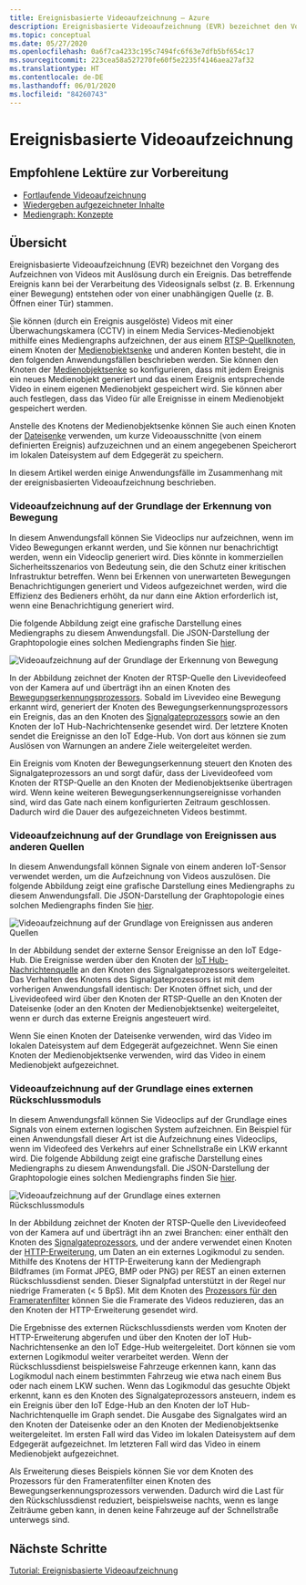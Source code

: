 ```yaml
---
title: Ereignisbasierte Videoaufzeichnung – Azure
description: Ereignisbasierte Videoaufzeichnung (EVR) bezeichnet den Vorgang des Aufzeichnen von Videos mit Auslösung durch ein Ereignis. Das betreffende Ereignis kann bei der Verarbeitung des Videosignals selbst (z. B. Erkennung einer Bewegung) entstehen oder von einer unabhängigen Quelle (z. B. Öffnen einer Tür) stammen.  In diesem Artikel werden einige Anwendungsfälle im Zusammenhang mit der ereignisbasierten Videoaufzeichnung beschrieben.
ms.topic: conceptual
ms.date: 05/27/2020
ms.openlocfilehash: 0a6f7ca4233c195c7494fc6f63e7dfb5bf654c17
ms.sourcegitcommit: 223cea58a527270fe60f5e2235f4146aea27af32
ms.translationtype: HT
ms.contentlocale: de-DE
ms.lasthandoff: 06/01/2020
ms.locfileid: "84260743"
---
```

# <a name="event-based-video-recording"></a>Ereignisbasierte Videoaufzeichnung  
 
## <a name="suggested-pre-reading"></a>Empfohlene Lektüre zur Vorbereitung  

* [Fortlaufende Videoaufzeichnung](continuous-video-recording-concept.md)
* [Wiedergeben aufgezeichneter Inhalte](video-playback-concept.md)
* [Mediengraph: Konzepte](media-graph-concept.md)

## <a name="overview"></a>Übersicht 

Ereignisbasierte Videoaufzeichnung (EVR) bezeichnet den Vorgang des Aufzeichnen von Videos mit Auslösung durch ein Ereignis. Das betreffende Ereignis kann bei der Verarbeitung des Videosignals selbst (z. B. Erkennung einer Bewegung) entstehen oder von einer unabhängigen Quelle (z. B. Öffnen einer Tür) stammen. 

Sie können (durch ein Ereignis ausgelöste) Videos mit einer Überwachungskamera (CCTV) in einem Media Services-Medienobjekt mithilfe eines Mediengraphs aufzeichnen, der aus einem [RTSP-Quellknoten](media-graph-concept.md#rtsp-source), einem Knoten der [Medienobjektsenke](media-graph-concept.md#asset-sink) und anderen Konten besteht, die in den folgenden Anwendungsfällen beschrieben werden. Sie können den Knoten der [Medienobjektsenke](media-graph-concept.md#asset-sink) so konfigurieren, dass mit jedem Ereignis ein neues Medienobjekt generiert und das einem Ereignis entsprechende Video in einem eigenen Medienobjekt gespeichert wird. Sie können aber auch festlegen, dass das Video für alle Ereignisse in einem Medienobjekt gespeichert werden. 

Anstelle des Knotens der Medienobjektsenke können Sie auch einen Knoten der [Dateisenke](media-graph-concept.md#file-sink) verwenden, um kurze Videoausschnitte (von einem definierten Ereignis) aufzuzeichnen und an einem angegebenen Speicherort im lokalen Dateisystem auf dem Edgegerät zu speichern. 

In diesem Artikel werden einige Anwendungsfälle im Zusammenhang mit der ereignisbasierten Videoaufzeichnung beschrieben.

### <a name="video-recording-based-on-motion-detection"></a>Videoaufzeichnung auf der Grundlage der Erkennung von Bewegung  

In diesem Anwendungsfall können Sie Videoclips nur aufzeichnen, wenn im Video Bewegungen erkannt werden, und Sie können nur benachrichtigt werden, wenn ein Videoclip generiert wird. Dies könnte in kommerziellen Sicherheitsszenarios von Bedeutung sein, die den Schutz einer kritischen Infrastruktur betreffen. Wenn bei Erkennen von unerwarteten Bewegungen Benachrichtigungen generiert und Videos aufgezeichnet werden, wird die Effizienz des Bedieners erhöht, da nur dann eine Aktion erforderlich ist, wenn eine Benachrichtigung generiert wird.

Die folgende Abbildung zeigt eine grafische Darstellung eines Mediengraphs zu diesem Anwendungsfall. Die JSON-Darstellung der Graphtopologie eines solchen Mediengraphs finden Sie [hier](https://github.com/Azure/live-video-analytics/blob/master/MediaGraph/topologies/evr-motion-assets/topology.json).

![Videoaufzeichnung auf der Grundlage der Erkennung von Bewegung](./media/event-based-video-recording/motion-detection.png)

In der Abbildung zeichnet der Knoten der RTSP-Quelle den Livevideofeed von der Kamera auf und überträgt ihn an einen Knoten des [Bewegungserkennungsprozessors](media-graph-concept.md#motion-detection-processor). Sobald im Livevideo eine Bewegung erkannt wird, generiert der Knoten des Bewegungserkennungsprozessors ein Ereignis, das an den Knoten des [Signalgateprozessors](media-graph-concept.md#signal-gate-processor) sowie an den Knoten der IoT Hub-Nachrichtensenke gesendet wird. Der letztere Knoten sendet die Ereignisse an den IoT Edge-Hub. Von dort aus können sie zum Auslösen von Warnungen an andere Ziele weitergeleitet werden. 

Ein Ereignis vom Knoten der Bewegungserkennung steuert den Knoten des Signalgateprozessors an und sorgt dafür, dass der Livevideofeed vom Knoten der RTSP-Quelle an den Knoten der Medienobjektsenke übertragen wird. Wenn keine weiteren Bewegungserkennungsereignisse vorhanden sind, wird das Gate nach einem konfigurierten Zeitraum geschlossen. Dadurch wird die Dauer des aufgezeichneten Videos bestimmt.

### <a name="video-recording-based-on-events-from-other-sources"></a>Videoaufzeichnung auf der Grundlage von Ereignissen aus anderen Quellen  

In diesem Anwendungsfall können Signale von einem anderen IoT-Sensor verwendet werden, um die Aufzeichnung von Videos auszulösen. Die folgende Abbildung zeigt eine grafische Darstellung eines Mediengraphs zu diesem Anwendungsfall. Die JSON-Darstellung der Graphtopologie eines solchen Mediengraphs finden Sie [hier](https://github.com/Azure/live-video-analytics/blob/master/MediaGraph/topologies/evr-hubMessage-files/topology.json).

![Videoaufzeichnung auf der Grundlage von Ereignissen aus anderen Quellen](./media/event-based-video-recording/other-sources.png)

In der Abbildung sendet der externe Sensor Ereignisse an den IoT Edge-Hub. Die Ereignisse werden über den Knoten der [IoT Hub-Nachrichtenquelle](media-graph-concept.md#iot-hub-message-source) an den Knoten des Signalgateprozessors weitergeleitet. Das Verhalten des Knotens des Signalgateprozessors ist mit dem vorherigen Anwendungsfall identisch: Der Knoten öffnet sich, und der Livevideofeed wird über den Knoten der RTSP-Quelle an den Knoten der Dateisenke (oder an den Knoten der Medienobjektsenke) weitergeleitet, wenn er durch das externe Ereignis angesteuert wird. 

Wenn Sie einen Knoten der Dateisenke verwenden, wird das Video im lokalen Dateisystem auf dem Edgegerät aufgezeichnet. Wenn Sie einen Knoten der Medienobjektsenke verwenden, wird das Video in einem Medienobjekt aufgezeichnet.

### <a name="video-recording-based-on-an-external-inferencing-module"></a>Videoaufzeichnung auf der Grundlage eines externen Rückschlussmoduls 

In diesem Anwendungsfall können Sie Videoclips auf der Grundlage eines Signals von einem externen logischen System aufzeichnen. Ein Beispiel für einen Anwendungsfall dieser Art ist die Aufzeichnung eines Videoclips, wenn im Videofeed des Verkehrs auf einer Schnellstraße ein LKW erkannt wird. Die folgende Abbildung zeigt eine grafische Darstellung eines Mediengraphs zu diesem Anwendungsfall. Die JSON-Darstellung der Graphtopologie eines solchen Mediengraphs finden Sie [hier](https://github.com/Azure/live-video-analytics/blob/master/MediaGraph/topologies/evr-hubMessage-assets/topology.json).

![Videoaufzeichnung auf der Grundlage eines externen Rückschlussmoduls](./media/event-based-video-recording/external-inferencing-module.png)

In der Abbildung zeichnet der Knoten der RTSP-Quelle den Livevideofeed von der Kamera auf und überträgt ihn an zwei Branchen: einer enthält den Knoten des [Signalgateprozessors](media-graph-concept.md#signal-gate-processor), und der andere verwendet einen Knoten der [HTTP-Erweiterung](media-graph-concept.md), um Daten an ein externes Logikmodul zu senden. Mithilfe des Knotens der HTTP-Erweiterung kann der Mediengraph Bildframes (im Format JPEG, BMP oder PNG) per REST an einen externen Rückschlussdienst senden. Dieser Signalpfad unterstützt in der Regel nur niedrige Frameraten (< 5 BpS). Mit dem Knoten des [Prozessors für den Frameratenfilter](media-graph-concept.md#frame-rate-filter-processor) können Sie die Framerate des Videos reduzieren, das an den Knoten der HTTP-Erweiterung gesendet wird.

Die Ergebnisse des externen Rückschlussdiensts werden vom Knoten der HTTP-Erweiterung abgerufen und über den Knoten der IoT Hub-Nachrichtensenke an den IoT Edge-Hub weitergeleitet. Dort können sie vom externen Logikmodul weiter verarbeitet werden. Wenn der Rückschlussdienst beispielsweise Fahrzeuge erkennen kann, kann das Logikmodul nach einem bestimmten Fahrzeug wie etwa nach einem Bus oder nach einem LKW suchen. Wenn das Logikmodul das gesuchte Objekt erkennt, kann es den Knoten des Signalgateprozessors ansteuern, indem es ein Ereignis über den IoT Edge-Hub an den Knoten der IoT Hub-Nachrichtenquelle im Graph sendet. Die Ausgabe des Signalgates wird an den Knoten der Dateisenke oder an den Knoten der Medienobjektsenke weitergeleitet. Im ersten Fall wird das Video im lokalen Dateisystem auf dem Edgegerät aufgezeichnet. Im letzteren Fall wird das Video in einem Medienobjekt aufgezeichnet.

Als Erweiterung dieses Beispiels können Sie vor dem Knoten des Prozessors für den Frameratenfilter einen Knoten des Bewegungserkennungsprozessors verwenden. Dadurch wird die Last für den Rückschlussdienst reduziert, beispielsweise nachts, wenn es lange Zeiträume geben kann, in denen keine Fahrzeuge auf der Schnellstraße unterwegs sind. 

## <a name="next-steps"></a>Nächste Schritte

[Tutorial: Ereignisbasierte Videoaufzeichnung](event-based-video-recording-tutorial.md)
